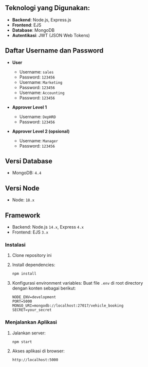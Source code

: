 ## Teknologi yang Digunakan:
- **Backend**: Node.js, Express.js
- **Frontend**: EJS
- **Database**: MongoDB
- **Autentikasi**: JWT (JSON Web Tokens)


## Daftar Username dan Password
- **User**
  - Username: `sales`
  - Password: `123456`
  - Username: `Marketing`
  - Password: `123456`
  - Username: `Accounting`
  - Password: `123456`
  
- **Approver Level 1**
  - Username: `DepHRD`
  - Password: `123456`

- **Approver Level 2 (opsional)**
  - Username: `Manager`
  - Password: `123456`

## Versi Database
- MongoDB: `4.4`

## Versi Node
- Node: `18.x`

## Framework
- Backend: Node.js `14.x`, Express `4.x`
- Frontend: EJS `3.x`


### Instalasi
1. Clone repository ini

2. Install dependencies:
   ```sh
   npm install
   ```

3. Konfigurasi environment variables:
   Buat file `.env` di root directory dengan konten sebagai berikut:
   ```
   NODE_ENV=development
   PORT=5000
   MONGO_URI=mongodb://localhost:27017/vehicle_booking
   SECRET=your_secret
   ```

### Menjalankan Aplikasi
1. Jalankan server:
   ```sh
   npm start
   ```

2. Akses aplikasi di browser:
   ```
   http://localhost:5000
   ```